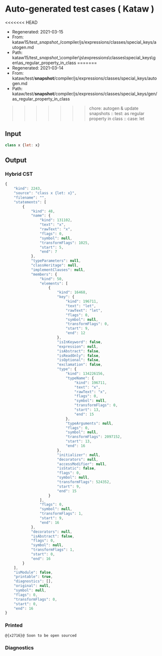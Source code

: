 # Auto-generated test cases ( Kataw )
<<<<<<< HEAD
- Regenerated: 2021-03-15
- From: kataw15/test\__snapshot__/compiler/js/expressions/classes/special_keys/autogen.md
- Path: kataw15/test\__snapshot__\compiler\js\expressions\classes\special_keys\gen\as_regular_property_in_class
=======
- Regenerated: 2021-03-14
- From: kataw/test/__snapshot__/compiler/js/expressions/classes/special_keys/autogen.md
- Path: kataw/test/__snapshot__/compiler/js/expressions/classes/special_keys/gen/as_regular_property_in_class
>>>>>>> chore: autogen & update snapshots
> :: test: as regular property in class
> :: case: let
## Input

`````js
class x {let: x}
`````

## Output

### Hybrid CST

```javascript
{
    "kind": 2243,
    "source": "class x {let: x}",
    "filename": "",
    "statements": [
        {
            "kind": 48,
            "name": {
                "kind": 131102,
                "text": "x",
                "rawText": "x",
                "flags": 0,
                "symbol": null,
                "transformFlags": 1025,
                "start": 5,
                "end": 7
            },
            "typeParameters": null,
            "classHeritage": null,
            "implementClauses": null,
            "members": {
                "kind": 50,
                "elements": [
                    {
                        "kind": 16468,
                        "key": {
                            "kind": 196711,
                            "text": "let",
                            "rawText": "let",
                            "flags": 0,
                            "symbol": null,
                            "transformFlags": 0,
                            "start": 9,
                            "end": 12
                        },
                        "isInKeyword": false,
                        "expression": null,
                        "isAbstract": false,
                        "isReadOnly": false,
                        "isOptional": false,
                        "exclamation": false,
                        "type": {
                            "kind": 134226156,
                            "typeName": {
                                "kind": 196711,
                                "text": "x",
                                "rawText": "x",
                                "flags": 0,
                                "symbol": null,
                                "transformFlags": 0,
                                "start": 13,
                                "end": 15
                            },
                            "typeArguments": null,
                            "flags": 0,
                            "symbol": null,
                            "transformFlags": 2097152,
                            "start": 13,
                            "end": 16
                        },
                        "initializer": null,
                        "decorators": null,
                        "accessModifier": null,
                        "isStatic": false,
                        "flags": 0,
                        "symbol": null,
                        "transformFlags": 524352,
                        "start": 9,
                        "end": 15
                    }
                ],
                "flags": 0,
                "symbol": null,
                "transformFlags": 1,
                "start": 9,
                "end": 16
            },
            "decorators": null,
            "isAbstract": false,
            "flags": 0,
            "symbol": null,
            "transformFlags": 1,
            "start": 0,
            "end": 16
        }
    ],
    "isModule": false,
    "printable": true,
    "diagnostics": [],
    "original": null,
    "symbol": null,
    "flags": 0,
    "transformFlags": 0,
    "start": 0,
    "end": 16
}
```

### Printed

```javascript
@{x2716}@ Soon to be open sourced
```

### Diagnostics

```javascript

```

